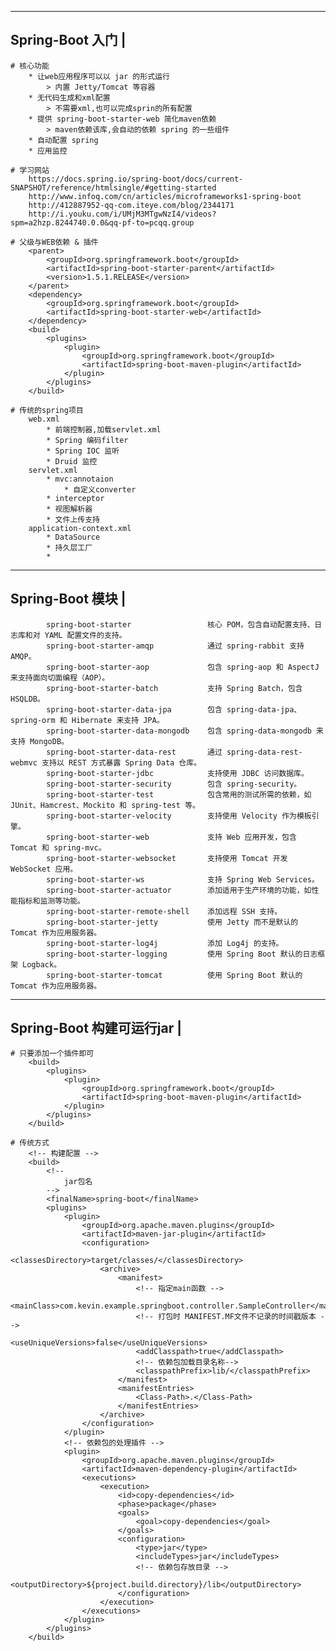 ----------------------------
Spring-Boot 入门			|
----------------------------
	
	# 核心功能
		* 让web应用程序可以以 jar 的形式运行
			> 内置 Jetty/Tomcat 等容器
		* 无代码生成和xml配置
			> 不需要xml,也可以完成sprin的所有配置
		* 提供 spring-boot-starter-web 简化maven依赖
			> maven依赖该库,会自动的依赖 spring 的一些组件
		* 自动配置 spring
		* 应用监控
		
	# 学习网站
		https://docs.spring.io/spring-boot/docs/current-SNAPSHOT/reference/htmlsingle/#getting-started
		http://www.infoq.com/cn/articles/microframeworks1-spring-boot
		http://412887952-qq-com.iteye.com/blog/2344171
		http://i.youku.com/i/UMjM3MTgwNzI4/videos?spm=a2hzp.8244740.0.0&qq-pf-to=pcqq.group
	
	# 父级与WEB依赖 & 插件
		<parent>
			<groupId>org.springframework.boot</groupId>
			<artifactId>spring-boot-starter-parent</artifactId>
			<version>1.5.1.RELEASE</version>
		</parent>
		<dependency>
	        <groupId>org.springframework.boot</groupId>
	        <artifactId>spring-boot-starter-web</artifactId>
    	</dependency>
		<build> 
			<plugins>
				<plugin>
					<groupId>org.springframework.boot</groupId>
					<artifactId>spring-boot-maven-plugin</artifactId>
				</plugin>
			</plugins>
		</build>
	
	# 传统的spring项目
		web.xml
			* 前端控制器,加载servlet.xml
			* Spring 编码filter
			* Spring IOC 监听
			* Druid 监控
		servlet.xml
			* mvc:annotaion
				* 自定义converter
			* interceptor
			* 视图解析器
			* 文件上传支持
		application-context.xml
			* DataSource
			* 持久层工厂
			* 
		

----------------------------
Spring-Boot 模块			|
----------------------------
			spring-boot-starter					核心 POM，包含自动配置支持、日志库和对 YAML 配置文件的支持。
			spring-boot-starter-amqp			通过 spring-rabbit 支持 AMQP。
			spring-boot-starter-aop				包含 spring-aop 和 AspectJ 来支持面向切面编程（AOP）。
			spring-boot-starter-batch			支持 Spring Batch，包含 HSQLDB。
			spring-boot-starter-data-jpa		包含 spring-data-jpa、spring-orm 和 Hibernate 来支持 JPA。
			spring-boot-starter-data-mongodb	包含 spring-data-mongodb 来支持 MongoDB。
			spring-boot-starter-data-rest		通过 spring-data-rest-webmvc 支持以 REST 方式暴露 Spring Data 仓库。
			spring-boot-starter-jdbc			支持使用 JDBC 访问数据库。
			spring-boot-starter-security		包含 spring-security。
			spring-boot-starter-test			包含常用的测试所需的依赖，如 JUnit、Hamcrest、Mockito 和 spring-test 等。
			spring-boot-starter-velocity		支持使用 Velocity 作为模板引擎。
			spring-boot-starter-web				支持 Web 应用开发，包含 Tomcat 和 spring-mvc。
			spring-boot-starter-websocket		支持使用 Tomcat 开发 WebSocket 应用。
			spring-boot-starter-ws				支持 Spring Web Services。
			spring-boot-starter-actuator		添加适用于生产环境的功能，如性能指标和监测等功能。
			spring-boot-starter-remote-shell	添加远程 SSH 支持。
			spring-boot-starter-jetty			使用 Jetty 而不是默认的 Tomcat 作为应用服务器。
			spring-boot-starter-log4j			添加 Log4j 的支持。
			spring-boot-starter-logging			使用 Spring Boot 默认的日志框架 Logback。
			spring-boot-starter-tomcat			使用 Spring Boot 默认的 Tomcat 作为应用服务器。


----------------------------
Spring-Boot 构建可运行jar	|
----------------------------
	# 只要添加一个插件即可
		<build> 
			<plugins>
				<plugin>
					<groupId>org.springframework.boot</groupId>
					<artifactId>spring-boot-maven-plugin</artifactId>
				</plugin>
			</plugins>
		</build>
	
	# 传统方式
		<!-- 构建配置 -->
		<build>
			<!--
				jar包名
			-->
			<finalName>spring-boot</finalName>
			<plugins>
				<plugin>
					<groupId>org.apache.maven.plugins</groupId>
					<artifactId>maven-jar-plugin</artifactId>
					<configuration>
						<classesDirectory>target/classes/</classesDirectory>
						<archive>
							<manifest>
								<!-- 指定main函数 -->
								<mainClass>com.kevin.example.springboot.controller.SampleController</mainClass>
								<!-- 打包时 MANIFEST.MF文件不记录的时间戳版本 -->
								<useUniqueVersions>false</useUniqueVersions>
								<addClasspath>true</addClasspath>
								<!-- 依赖包加载目录名称-->
								<classpathPrefix>lib/</classpathPrefix>
							</manifest>
							<manifestEntries>
								<Class-Path>.</Class-Path>
							</manifestEntries>
						</archive>
					</configuration>
				</plugin>
				<!-- 依赖包的处理插件 -->
				<plugin>
					<groupId>org.apache.maven.plugins</groupId>
					<artifactId>maven-dependency-plugin</artifactId>
					<executions>
						<execution>
							<id>copy-dependencies</id>
							<phase>package</phase>
							<goals>
								<goal>copy-dependencies</goal>
							</goals>
							<configuration>
								<type>jar</type>
								<includeTypes>jar</includeTypes>
								<!-- 依赖包存放目录 -->
								<outputDirectory>${project.build.directory}/lib</outputDirectory>
							</configuration>
						</execution>
					</executions>
				</plugin>
			</plugins>
		</build>

		